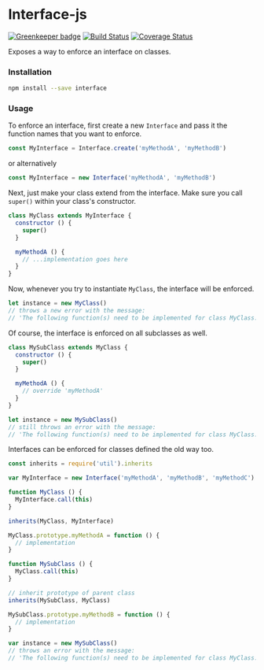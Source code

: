 # Interface-js

[![Greenkeeper badge](https://badges.greenkeeper.io/charlieduong94/interface-js.svg)](https://greenkeeper.io/)
[![Build Status](https://travis-ci.org/charlieduong94/interface-js.svg?branch=master)](https://travis-ci.org/charlieduong94/interface-js)
[![Coverage Status](https://coveralls.io/repos/github/charlieduong94/interface-js/badge.svg)](https://coveralls.io/github/charlieduong94/interface-js)

Exposes a way to enforce an interface on classes.

### Installation

```bash
npm install --save interface
```

### Usage

To enforce an interface, first create a new `Interface` and pass it the function names that you want to enforce.

```js
const MyInterface = Interface.create('myMethodA', 'myMethodB')
```

or alternatively

```js
const MyInterface = new Interface('myMethodA', 'myMethodB')
```

Next, just make your class extend from the interface. Make sure you call `super()` within your class's constructor.

```js
class MyClass extends MyInterface {
  constructor () {
    super()
  }

  myMethodA () {
    // ...implementation goes here
  }
}
```

Now, whenever you try to instantiate `MyClass`, the interface will be enforced.

```js
let instance = new MyClass()
// throws a new error with the message:
// 'The following function(s) need to be implemented for class MyClass: myMethodB'
```

Of course, the interface is enforced on all subclasses as well.

```js
class MySubClass extends MyClass {
  constructor () {
    super()
  }

  myMethodA () {
    // override 'myMethodA'
  }
}

let instance = new MySubClass()
// still throws an error with the message:
// 'The following function(s) need to be implemented for class MyClass: myMethodB'
```

Interfaces can be enforced for classes defined the old way too.

```js
const inherits = require('util').inherits

var MyInterface = new Interface('myMethodA', 'myMethodB', 'myMethodC')

function MyClass () {
  MyInterface.call(this)
}

inherits(MyClass, MyInterface)

MyClass.prototype.myMethodA = function () {
  // implementation
}

function MySubClass () {
  MyClass.call(this)
}

// inherit prototype of parent class
inherits(MySubClass, MyClass)

MySubClass.prototype.myMethodB = function () {
  // implementation
}

var instance = new MySubClass()
// throws an error with the message:
// 'The following function(s) need to be implemented for class MyClass: myMethodC'
```
